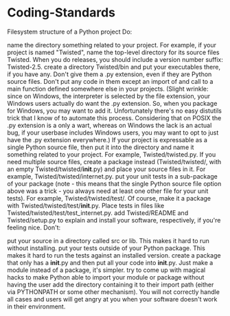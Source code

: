 # Coding-Standards
Filesystem structure of a Python project
Do:

name the directory something related to your project. For example, if your project is named "Twisted", name the top-level directory for its source files Twisted. When you do releases, you should include a version number suffix: Twisted-2.5.
create a directory Twisted/bin and put your executables there, if you have any. Don't give them a .py extension, even if they are Python source files. Don't put any code in them except an import of and call to a main function defined somewhere else in your projects. (Slight wrinkle: since on Windows, the interpreter is selected by the file extension, your Windows users actually do want the .py extension. So, when you package for Windows, you may want to add it. Unfortunately there's no easy distutils trick that I know of to automate this process. Considering that on POSIX the .py extension is a only a wart, whereas on Windows the lack is an actual bug, if your userbase includes Windows users, you may want to opt to just have the .py extension everywhere.)
If your project is expressable as a single Python source file, then put it into the directory and name it something related to your project. For example, Twisted/twisted.py. If you need multiple source files, create a package instead (Twisted/twisted/, with an empty Twisted/twisted/__init__.py) and place your source files in it. For example, Twisted/twisted/internet.py.
put your unit tests in a sub-package of your package (note - this means that the single Python source file option above was a trick - you always need at least one other file for your unit tests). For example, Twisted/twisted/test/. Of course, make it a package with Twisted/twisted/test/__init__.py. Place tests in files like Twisted/twisted/test/test_internet.py.
add Twisted/README and Twisted/setup.py to explain and install your software, respectively, if you're feeling nice.
Don't:

put your source in a directory called src or lib. This makes it hard to run without installing.
put your tests outside of your Python package. This makes it hard to run the tests against an installed version.
create a package that only has a __init__.py and then put all your code into __init__.py. Just make a module instead of a package, it's simpler.
try to come up with magical hacks to make Python able to import your module or package without having the user add the directory containing it to their import path (either via PYTHONPATH or some other mechanism). You will not correctly handle all cases and users will get angry at you when your software doesn't work in their environment.
